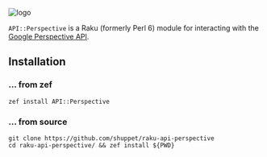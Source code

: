 ![logo](https://user-images.githubusercontent.com/12242877/46341626-8f514d00-c630-11e8-9395-4b433154c5cc.png)

`API::Perspective` is a Raku (formerly Perl 6) module for interacting with the [Google Perspective API](https://www.perspectiveapi.com/).

## Installation

### ... from zef

```
zef install API::Perspective
```

### ... from source

```
git clone https://github.com/shuppet/raku-api-perspective
cd raku-api-perspective/ && zef install ${PWD}
```

